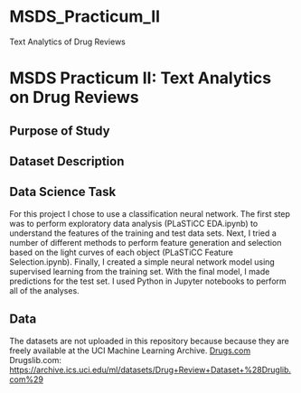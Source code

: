 # MSDS_Practicum_II
Text Analytics of Drug Reviews

# MSDS Practicum II: Text Analytics on Drug Reviews


## Purpose of Study 


## Dataset Description



## Data Science Task

For this project I chose to use a classification neural network. The first step was to perform exploratory data analysis (PLaSTiCC EDA.ipynb) to understand the features of the training and test data sets. Next, I tried a number of different methods to perform feature generation and selection based on the light curves of each object (PLaSTiCC Feature Selection.ipynb). Finally, I created a simple neural network model using supervised learning from the training set. With the final model, I made predictions for the test set.  I used Python in Jupyter notebooks to perform all of the analyses.

## Data

The datasets are not uploaded in this repository because because they are freely available at the UCI Machine Learning Archive. 
[Drugs.com](https://archive.ics.uci.edu/ml/datasets/Drug+Review+Dataset+%28Drugs.com%29)
Drugslib.com: https://archive.ics.uci.edu/ml/datasets/Drug+Review+Dataset+%28Druglib.com%29

